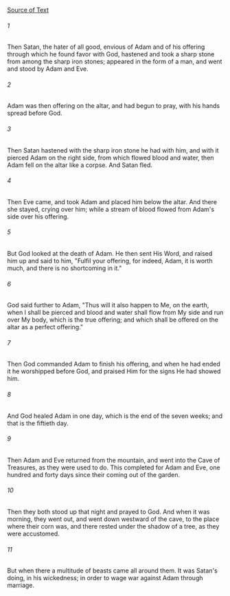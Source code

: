 [Source of Text](https://github.com/scrollmapper/bible_databases_deuterocanonical)

###### 1
Then Satan, the hater of all good, envious of Adam and of his
offering through which he found favor with God, hastened and took a
sharp stone from among the sharp iron stones; appeared in the form of a
man, and went and stood by Adam and Eve.

###### 2
Adam was then offering on the altar, and had begun to pray, with his
hands spread before God.

###### 3
Then Satan hastened with the sharp iron stone he had with him, and
with it pierced Adam on the right side, from which flowed blood and
water, then Adam fell on the altar like a corpse.  And Satan fled.

###### 4
Then Eve came, and took Adam and placed him below the altar.  And
there she stayed, crying over him; while a stream of blood flowed from
Adam's side over his offering.

###### 5
But God looked at the death of Adam.  He then sent His Word, and
raised him up and said to him, "Fulfil your offering, for indeed, Adam,
it is worth much, and there is no shortcoming in it."

###### 6
God said further to Adam, "Thus will it also happen to Me, on the
earth, when I shall be pierced and blood and water shall flow from My
side and run over My body, which is the true offering; and which shall
be offered on the altar as a perfect offering."

###### 7
Then God commanded Adam to finish his offering, and when he had ended
it he worshipped before God, and praised Him for the signs He had
showed him.

###### 8
And God healed Adam in one day, which is the end of the seven weeks;
and that is the fiftieth day.

###### 9
Then Adam and Eve returned from the mountain, and went into the Cave
of Treasures, as they were used to do.  This completed for Adam and
Eve, one hundred and forty days since their coming out of the garden.

###### 10
Then they both stood up that night and prayed to God.  And when it
was morning, they went out, and went down westward of the cave, to the
place where their corn was, and there rested under the shadow of a
tree, as they were accustomed.

###### 11
But when there a multitude of beasts came all around them.  It was
Satan's doing, in his wickedness; in order to wage war against Adam
through marriage.